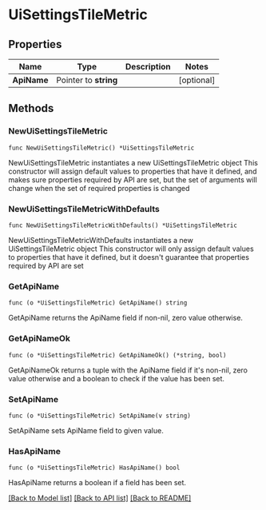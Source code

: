 # UiSettingsTileMetric

## Properties

Name | Type | Description | Notes
------------ | ------------- | ------------- | -------------
**ApiName** | Pointer to **string** |  | [optional] 

## Methods

### NewUiSettingsTileMetric

`func NewUiSettingsTileMetric() *UiSettingsTileMetric`

NewUiSettingsTileMetric instantiates a new UiSettingsTileMetric object
This constructor will assign default values to properties that have it defined,
and makes sure properties required by API are set, but the set of arguments
will change when the set of required properties is changed

### NewUiSettingsTileMetricWithDefaults

`func NewUiSettingsTileMetricWithDefaults() *UiSettingsTileMetric`

NewUiSettingsTileMetricWithDefaults instantiates a new UiSettingsTileMetric object
This constructor will only assign default values to properties that have it defined,
but it doesn't guarantee that properties required by API are set

### GetApiName

`func (o *UiSettingsTileMetric) GetApiName() string`

GetApiName returns the ApiName field if non-nil, zero value otherwise.

### GetApiNameOk

`func (o *UiSettingsTileMetric) GetApiNameOk() (*string, bool)`

GetApiNameOk returns a tuple with the ApiName field if it's non-nil, zero value otherwise
and a boolean to check if the value has been set.

### SetApiName

`func (o *UiSettingsTileMetric) SetApiName(v string)`

SetApiName sets ApiName field to given value.

### HasApiName

`func (o *UiSettingsTileMetric) HasApiName() bool`

HasApiName returns a boolean if a field has been set.


[[Back to Model list]](../README.md#documentation-for-models) [[Back to API list]](../README.md#documentation-for-api-endpoints) [[Back to README]](../README.md)


